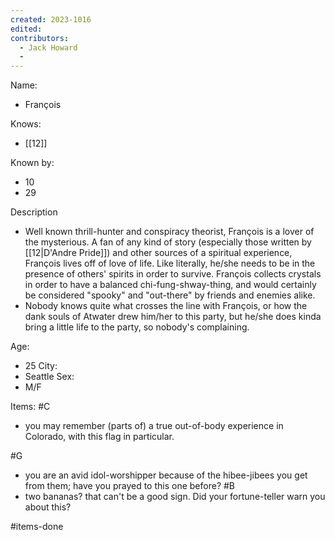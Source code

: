 ```yaml
---
created: 2023-1016
edited:
contributors:
  - Jack Howard
  - 
---
```


Name:
- François

Knows:
- [[12]]

Known by:
- 10
- 29

Description
- Well known thrill-hunter and conspiracy theorist, François is a lover of the mysterious. A fan of any kind of story (especially those written by [[12|D'Andre Pride]]) and other sources of a spiritual experience, François lives off of love of life. Like literally, he/she needs to be in the presence of others' spirits in order to survive. François collects crystals in order to have a balanced chi-fung-shway-thing, and would certainly be considered "spooky" and "out-there" by friends and enemies alike.
- Nobody knows quite what crosses the line with François, or how the dank souls of Atwater drew him/her to this party, but he/she does kinda bring a little life to the party, so nobody's complaining.

Age:
- 25
City:
- Seattle
Sex:
- M/F

Items:
#C
- you may remember (parts of) a true out-of-body experience in Colorado, with this flag in particular.

#G
- you are an avid idol-worshipper because of the hibee-jibees you get from them; have you prayed to this one before?
#B
- two bananas? that can't be a good sign. Did your fortune-teller warn you about this?

#items-done